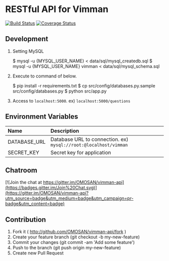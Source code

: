 # RESTful API for Vimman

[![Build Status](https://travis-ci.org/OMOSAN/vimman-api.svg?branch=master)](https://travis-ci.org/OMOSAN/vimman-api)
[![Coverage Status](https://coveralls.io/repos/OMOSAN/vimman-api/badge.svg?branch=master)](https://coveralls.io/r/OMOSAN/vimman-api?branch=master)


## Development

1) Setting MySQL

    $ mysql -u {MYSQL_USER_NAME} < data/sql/mysql_createdb.sql
    $ mysql -u {MYSQL_USER_NAME} vimman < data/sql/mysql_schema.sql

2) Execute to command of below.

    $ pip install -r requirements.txt
    $ cp src/config/databases.py.sample src/config/databases.py
    $ python src/app.py

3) Access to `localhost:5000`. ex) `localhost:5000/questions`


## Environment Variables

| Name | Description |
|:-----|:------------|
| DATABASE_URL | Database URL to connection. ex) `mysql://root:@localhost/vimman` |
| SECRET_KEY | Secret key for application |


## Chatroom

[![Join the chat at https://gitter.im/OMOSAN/vimman-api](https://badges.gitter.im/Join%20Chat.svg)](https://gitter.im/OMOSAN/vimman-api?utm_source=badge&utm_medium=badge&utm_campaign=pr-badge&utm_content=badge)


## Contribution

1. Fork it ( http://github.com/OMOSAN/vimman-api/fork )
2. Create your feature branch (git checkout -b my-new-feature)
3. Commit your changes (git commit -am 'Add some feature')
4. Push to the branch (git push origin my-new-feature)
5. Create new Pull Request
